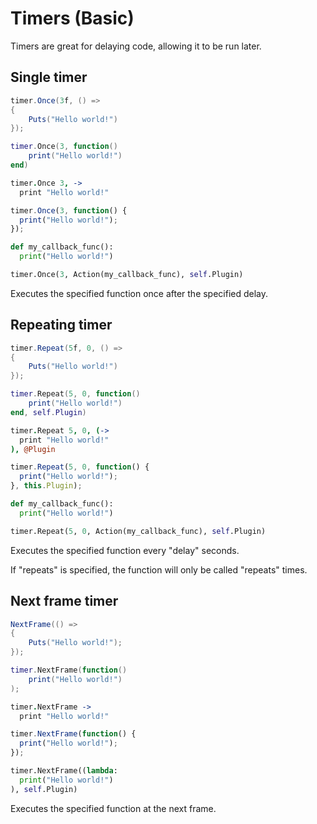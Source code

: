 # Timers (Basic)

Timers are great for delaying code, allowing it to be run later.

## Single timer

``` csharp
timer.Once(3f, () =>
{
    Puts("Hello world!")
});
```

``` lua
timer.Once(3, function()
    print("Hello world!")
end)
```

``` coffeescript
timer.Once 3, ->
  print "Hello world!"
```

``` javascript
timer.Once(3, function() {
  print("Hello world!");
});
```

``` python
def my_callback_func():
  print("Hello world!")

timer.Once(3, Action(my_callback_func), self.Plugin)
```

Executes the specified function once after the specified delay.  

## Repeating timer

``` csharp
timer.Repeat(5f, 0, () =>
{
    Puts("Hello world!")
});
```

``` lua
timer.Repeat(5, 0, function()
    print("Hello world!")
end, self.Plugin)
```

``` coffeescript
timer.Repeat 5, 0, (->
  print "Hello world!"
), @Plugin
```

``` javascript
timer.Repeat(5, 0, function() {
  print("Hello world!");
}, this.Plugin);
```

``` python
def my_callback_func():
  print("Hello world!")

timer.Repeat(5, 0, Action(my_callback_func), self.Plugin)
```

Executes the specified function every "delay" seconds.

If "repeats" is specified, the function will only be called "repeats" times.  

## Next frame timer

``` csharp
NextFrame(() =>
{
    Puts("Hello world!");
});
```

``` lua
timer.NextFrame(function()
    print("Hello world!")
);
```

``` coffeescript
timer.NextFrame ->
  print "Hello world!"
```

``` javascript
timer.NextFrame(function() {
  print("Hello world!");
});
```

``` python
timer.NextFrame((lambda:
  print("Hello world!")
), self.Plugin)
```

Executes the specified function at the next frame.  
